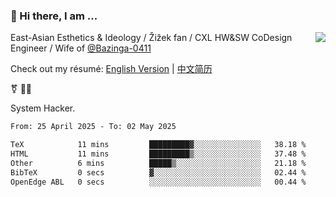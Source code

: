 ### 👋 Hi there, I am ...

<img align="right" src="https://github-readme-stats.vercel.app/api?username=vickiegpt&show_icons=true&icon_color=0366d6&bg_color=ffffff&hide_title=true" />

East-Asian Esthetics & Ideology / Žižek fan / CXL HW&SW CoDesign Engineer / Wife of [@Bazinga-0411](https://bazinga-0411.github.io/)

Check out my résumé: [English Version](http://asplos.dev/) | [中文简历](http://asplos.dev/CN.html)

⚧️ 
🏳️‍⚧️ 

System Hacker.


<!--START_SECTION:waka-->

```txt
From: 25 April 2025 - To: 02 May 2025

TeX            11 mins         █████████▓░░░░░░░░░░░░░░░   38.18 %
HTML           11 mins         █████████▒░░░░░░░░░░░░░░░   37.48 %
Other          6 mins          █████▒░░░░░░░░░░░░░░░░░░░   21.18 %
BibTeX         0 secs          ▓░░░░░░░░░░░░░░░░░░░░░░░░   02.44 %
OpenEdge ABL   0 secs          ░░░░░░░░░░░░░░░░░░░░░░░░░   00.44 %
```

<!--END_SECTION:waka-->
